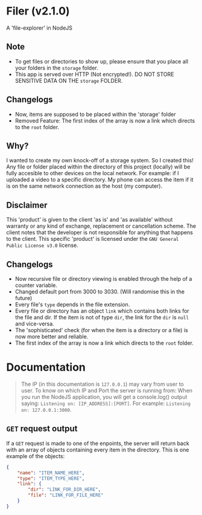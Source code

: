 # Filer (v2.1.0)
A 'file-explorer' in NodeJS

## Note
-   To get files or directories to show up, please ensure that you place all your folders in the `storage` folder.
-   This app is served over HTTP (Not encrypted!). DO NOT STORE SENSITIVE DATA ON THE `storage` FOLDER.

## Changelogs
-	Now, items are supposed to be placed within the 'storage' folder
-   Removed Feature: The first index of the array is now a link which directs to the `root` folder.

## Why?
I wanted to create my own knock-off of a storage system. So I created this! Any file or folder placed within the directory of this project (locally) will be fully accesible to other devices on the local network. For example: if I uploaded a video to a specific directory. My phone can access the item if it is on the same network connection as the host (my computer).

## Disclaimer
This 'product' is given to the client 'as is' and 'as available' without warranty or any kind of exchange, replacement or cancellation scheme. The client notes that the developer is not responsible for anything that happens to the client. This specific 'product' is licensed under the `GNU General Public License v3.0` license.

## Changelogs
-   Now recursive file or directory viewing is enabled through the help of a counter variable.
-   Changed default port from 3000 to 3030. (Will randomise this in the future)
-   Every file's `type` depends in the file extension.
-   Every file or directory has an object `link` which contains both links for the file and dir. If the item is not of type `dir`, the link for the `dir` is `null` and vice-versa.
-   The 'sophisticated' check (for when the item is a directory or a file) is now more better and reliable.
-   The first index of the array is now a link which directs to the `root` folder.

# Documentation
> The IP (in this documentation is `127.0.0.1`) may vary from user to user. To know on which IP and Port the server is running from: When you run the NodeJS application, you will get a console.log() output saying: `Listening on: [IP_ADDRESS]:[PORT]`. For example: `Listening on: 127.0.0.1:3000`.

## `GET` request output
If a `GET` request is made to one of the enpoints, the server will return back with an array of objects containing every item in the directory. This is one example of the objects:
```json
{
    "name": "ITEM_NAME_HERE",
    "type": "ITEM_TYPE_HERE",
    "link": {
        "dir": "LINK_FOR_DIR_HERE",
        "file": "LINK_FOR_FILE_HERE"
    }
}
```
